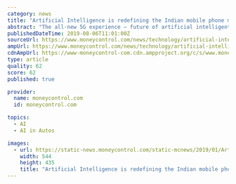 ```yaml
---
category: news
title: "Artificial Intelligence is redefining the Indian mobile phone market"
abstract: "The all-new 5G experience – future of artificial intelligent smartphones Generation ... most curiously awaited revolutionary innovation is ‘self-driving cars’. We already see a self-parking feature in some of the cars in India. Driven by step-by ..."
publishedDateTime: 2019-08-06T11:01:00Z
sourceUrl: https://www.moneycontrol.com/news/technology/artificial-intelligence-is-redefining-the-indian-mobile-phone-market-4297321.html
ampUrl: https://www.moneycontrol.com/news/technology/artificial-intelligence-is-redefining-the-indian-mobile-phone-market-4297321.html/amp
cdnAmpUrl: https://www-moneycontrol-com.cdn.ampproject.org/c/s/www.moneycontrol.com/news/technology/artificial-intelligence-is-redefining-the-indian-mobile-phone-market-4297321.html/amp
type: article
quality: 62
score: 62
published: true

provider:
  name: moneycontrol.com
  id: moneycontrol.com

topics:
  - AI
  - AI in Autos

images:
  - url: https://static-news.moneycontrol.com/static-mcnews/2019/01/ArtificalI-544x435.jpg
    width: 544
    height: 435
    title: "Artificial Intelligence is redefining the Indian mobile phone market"
---
```

